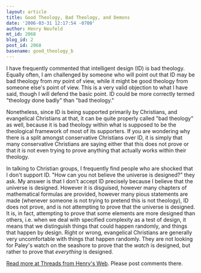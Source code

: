 ```yaml
---
layout: article
title: Good Theology, Bad Theology, and Demons
date: '2006-03-31 12:17:54 -0700'
author: Henry Neufeld
mt_id: 2068
blog_id: 2
post_id: 2068
basename: good_theology_b
---
```

I have frequently commented that intelligent design (ID) is bad theology.  Equally often, I am challenged by someone who will point out that ID may be bad theology from _my_ point of view, while it might be good theology from someone else's point of view.  This is a very valid objection to what I have said, though I will defend the basic point.  ID could be more correctly termed "theology done badly" than "bad theology."

Nonetheless, since ID is being supported primarily by Christians, and evangelical Christians at that, it can be quite properly called "bad theology" as well, because it is bad theology within what is supposed to be the theological framework of most of its supporters.  If you are wondering why there is a split amongst conservative Christians over ID, it is simply that many conservative Christians are saying either that this does not prove or that it is not even trying to prove anything that actually works within their theology.

In talking to Christian groups, I frequently find people who are shocked that I don't support ID.  "How can you not believe the universe is designed?" they ask.  My answer is that I don't accept ID precisely because I believe that the universe is designed.  However it is disguised, however many chapters of mathematical formulas are provided, however many pious statements are made (whenever someone is not trying to pretend this is not theology), ID does not prove, and is not attempting to prove that the universe is designed.  It is, in fact, attempting to prove that some elements are more designed than others, i.e. when we deal with specified complexity as a test of design, it means that we distinguish things that could happen randomly, and things that happen by design.  Right or wrong, evangelical Christians are generally very uncomfortable with things that happen randomly.  They are not looking for Paley's watch on the seashore to prove that the _watch_ is designed, but rather to prove that _everything_ is designed.

[Read more at Threads from Henry's Web](http://www.energionpubs.com/wordpress/?p=146).  Please post comments there.
